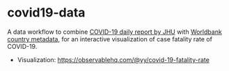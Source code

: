 # covid19-data

A data workflow to combine [COVID-19 daily report by JHU](https://github.com/CSSEGISandData/COVID-19) with [Worldbank country metadata](https://data.worldbank.org/indicator/SP.POP.TOTL), 
for an interactive visualization of case fatality rate of COVID-19.

- Visualization: https://observablehq.com/@yy/covid-19-fatality-rate
